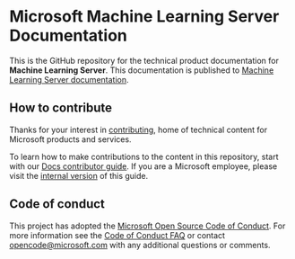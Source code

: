 # Microsoft Machine Learning Server Documentation

This is the GitHub repository for the technical product documentation for **Machine Learning Server**. This documentation is published to [Machine Learning Server documentation](https://docs.microsoft.com/machine-learning-server).

## How to contribute

Thanks for your interest in [contributing](https://docs.microsoft.com/), home of technical content for Microsoft products and services.

To learn how to make contributions to the content in this repository, start with our [Docs contributor guide](https://docs.microsoft.com/contribute). If you are a Microsoft employee, please visit the [internal version](https://aka.ms/docsguidescontribute) of this guide.

## Code of conduct

This project has adopted the [Microsoft Open Source Code of Conduct](https://opensource.microsoft.com/codeofconduct/). For more information see the [Code of Conduct FAQ](https://opensource.microsoft.com/codeofconduct/faq/) or contact [opencode@microsoft.com](mailto:opencode@microsoft.com) with any additional questions or comments.
